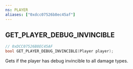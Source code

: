 ```yaml
---
ns: PLAYER
aliases: ["0xdcc07526b8ec45af"]
---
```

## GET_PLAYER_DEBUG_INVINCIBLE

```c
// 0xDCC07526B8EC45AF
bool GET_PLAYER_DEBUG_INVINCIBLE(Player player);
```

Gets if the player has debug invincible to all damage types.

